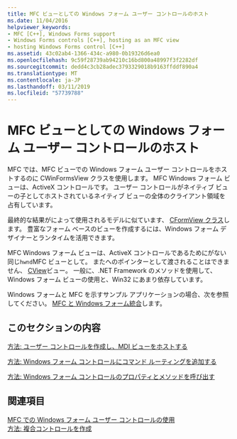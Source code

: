 ```yaml
---
title: MFC ビューとしての Windows フォーム ユーザー コントロールのホスト
ms.date: 11/04/2016
helpviewer_keywords:
- MFC [C++], Windows Forms support
- Windows Forms controls [C++], hosting as an MFC view
- hosting Windows Forms control [C++]
ms.assetid: 43c02ab4-1366-434c-a980-0b19326d6ea0
ms.openlocfilehash: 9c59f28739ab94210c16bd800a48997f3f2282df
ms.sourcegitcommit: dedd4c3cb28adec3793329018b9163ffddf890a4
ms.translationtype: MT
ms.contentlocale: ja-JP
ms.lasthandoff: 03/11/2019
ms.locfileid: "57739788"
---
```

# <a name="hosting-a-windows-forms-user-control-as-an-mfc-view"></a>MFC ビューとしての Windows フォーム ユーザー コントロールのホスト

MFC では、MFC ビューでの Windows フォーム ユーザー コントロールをホストするのに CWinFormsView クラスを使用します。 MFC Windows フォーム ビューは、ActiveX コントロールです。 ユーザー コントロールがネイティブ ビューの子としてホストされているネイティブ ビューの全体のクライアント領域を占有しています。

最終的な結果がによって使用されるモデルに似ています、 [CFormView クラス](../mfc/reference/cformview-class.md)します。 豊富なフォーム ベースのビューを作成するには、Windows フォーム デザイナーとランタイムを活用できます。

MFC Windows フォーム ビューは、ActiveX コントロールであるためにがない同じ`hwnd`MFC ビューとして。 またへのポインターとして渡されることはできません、 [CView](../mfc/reference/cview-class.md)ビュー。 一般に、.NET Framework のメソッドを使用して、Windows フォーム ビューの使用と、Win32 にあまり依存しています。

Windows フォームと MFC を示すサンプル アプリケーションの場合、次を参照してください。 [MFC と Windows フォーム統合](http://www.microsoft.com/downloads/details.aspx?FamilyID=987021bc-e575-4fe3-baa9-15aa50b0f599&displaylang=en)します。

## <a name="in-this-section"></a>このセクションの内容

[方法: ユーザー コントロールを作成し、MDI ビューをホストする](../dotnet/how-to-create-the-user-control-and-host-mdi-view.md)

[方法: Windows フォーム コントロールにコマンド ルーティングを追加する](../dotnet/how-to-add-command-routing-to-the-windows-forms-control.md)

[方法: Windows フォーム コントロールのプロパティとメソッドを呼び出す](../dotnet/how-to-call-properties-and-methods-of-the-windows-forms-control.md)

## <a name="see-also"></a>関連項目

[MFC での Windows フォーム ユーザー コントロールの使用](../dotnet/using-a-windows-form-user-control-in-mfc.md)<br/>
[方法: 複合コントロールを作成](/dotnet/framework/winforms/controls/how-to-author-composite-controls)
